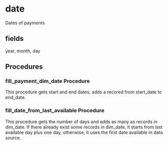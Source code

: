# date
Dates of payments

## fields
year, month, day


## Procedures 

### fill_payment_dim_date Procedure
This procedure gets start and end dates, adds a recored from start_date to end_date.

### fill_date_from_last_available Procedure
This procedure gets the number of days and adds as many as records in dim_date. If there already exist some records in dim_date, it starts from last available day plus one day, otherwise, it uses the first date available in data source.
